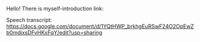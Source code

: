Hello! There is myself-introduction link:

Speech transcript: https://docs.google.com/document/d/1YQtHWP_brkhgEuRSwF24O2OpEwZb0mdixsDFvHKxFqY/edit?usp=sharing
